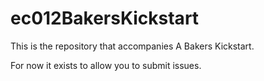 # ec012BakersKickstart

This is the repository that accompanies A Bakers Kickstart.

For now it exists to allow you to submit issues.
